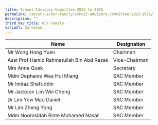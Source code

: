 ```yaml
---
title: School Advisory Committee 2023 to 2025
permalink: /about-us/our-family/school-advisory-committee-2023-2025/
description: ""
third_nav_title: Our Family
variant: markdown
---
```

|Name |Designation |
| -------- | -------- | 
|Mr Wong Hong Yuen |Chairman |
|Asst Prof Hamid Rahmatullah Bin Abd Razak |Vice-Chairman |
|Mrs Anne Quek |Secretary 
|Mdm Dephanie Wee Hui Miang |SAC Member |
|Mr Imtiaz Shefuddin |SAC Member |
|Mr Jackson Lim Wei Cheng |SAC Member|
|Dr Lim Yew Mao Daniel |SAC Member |
|Mr Lim Zheng Yong |SAC Member |
|Mdm Noorasidah Binte Mohamed Nasar |SAC Member|